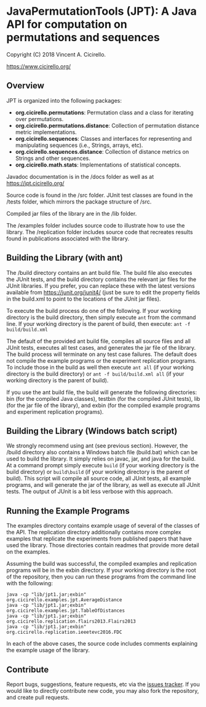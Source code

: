# JavaPermutationTools (JPT): A Java API for computation on permutations and sequences 

Copyright (C) 2018 Vincent A. Cicirello.

https://www.cicirello.org/

## Overview

JPT is organized into the following packages:
* __org.cicirello.permutations__: Permutation class and a class for iterating over permutations.
* __org.cicirello.permutations.distance__: Collection of permutation distance metric implementations.
* __org.cicirello.sequences__: Classes and interfaces for representing and manipulating sequences (i.e., Strings, arrays, etc).
* __org.cicirello.sequences.distance__: Collection of distance metrics on Strings and other sequences.
* __org.cicirello.math.stats__: Implementations of statistical concepts.

Javadoc documentation is in the /docs folder as well as at https://jpt.cicirello.org/

Source code is found in the /src folder.  JUnit test classes are found in the /tests folder, which
mirrors the package structure of /src.

Compiled jar files of the library are in the /lib folder.

The /examples folder includes source code to illustrate how to use the library.  The /replication
folder includes source code that recreates results found in publications associated with the library.

## Building the Library (with ant)

The /build directory contains an ant build file.  The build file also executes the JUnit tests, and the build directory contains
the relevant jar files for the JUnit libraries.  If you prefer, you can replace these with the latest versions available
from https://junit.org/junit4/ (just be sure to edit the property fields in the build.xml to point to the locations of the JUnit jar files).

To execute the build process do one of the following.  If your working directory is the build directory, then simply execute
`ant` from the command line.  If your working directory is the parent of build, then execute: `ant -f build/build.xml`

The default of the provided ant build file, compiles all source files and all JUnit tests, executes all test cases,
and generates the jar file of the library. The build process will terminate on any test case failures.  The default 
does not compile the example programs or the experiment replication programs.  To include those in the build as well
then execute `ant all` (if your working directory is the build directory) or `ant -f build/build.xml all` (if your 
working directory is the parent of build).

If you use the ant build file, the build will generate the following directories: bin (for the compiled Java classes),
testbin (for the compiled JUnit tests), lib (for the jar file of the library), and exbin (for the compiled example
programs and experiment replication programs).

## Building the Library (Windows batch script)

We strongly recommend using ant (see previous section).  However, the /build directory also contains
a Windows batch file (build.bat) which can be used to build the library.  It simply relies on javac, jar, and java
for the build.  At a command prompt simply execute `build` (if your working directory is the build directory) or
`build\build` (if your working directory is the parent of build).  This script will compile all source code, all JUnit tests,
all example programs, and will generate the jar of the library, as well as execute all JUnit tests.
The output of JUnit is a bit less verbose with this approach.

## Running the Example Programs

The examples directory contains example usage of several of the classes of the API.
The replication directory additionally contains more complex examples that replicate the
experiments from published papers that have used the library.  Those directories contain
readmes that provide more detail on the examples.

Assuming the build was successful, the compiled examples and replication programs will be
in the exbin directory.  If your working directory is the root
of the repository, then you can run these programs from the command line with the following:

```
java -cp "lib/jpt1.jar;exbin" org.cicirello.examples.jpt.AverageDistance
java -cp "lib/jpt1.jar;exbin" org.cicirello.examples.jpt.TableOfDistances
java -cp "lib/jpt1.jar;exbin" org.cicirello.replication.flairs2013.Flairs2013
java -cp "lib/jpt1.jar;exbin" org.cicirello.replication.ieeetevc2016.FDC
```

In each of the above cases, the source code includes comments explaining the example
usage of the library.


## Contribute

Report bugs, suggestions, feature requests, etc via the [issues tracker](https://github.com/cicirello/JavaPermutationTools/issues).  If you would like to directly contribute new code, you may also fork the repository, and create pull requests.
